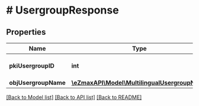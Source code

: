 # # UsergroupResponse

## Properties

Name | Type | Description | Notes
------------ | ------------- | ------------- | -------------
**pkiUsergroupID** | **int** | The unique ID of the Usergroup |
**objUsergroupName** | [**\eZmaxAPI\Model\MultilingualUsergroupName**](MultilingualUsergroupName.md) |  |

[[Back to Model list]](../../README.md#models) [[Back to API list]](../../README.md#endpoints) [[Back to README]](../../README.md)
